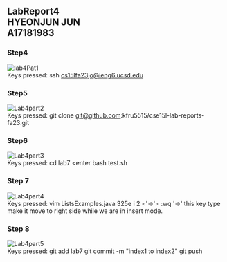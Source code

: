LabReport4 <br> 
HYEONJUN JUN <br>
A17181983 <br>
---
### Step4
![lab4Pat1](https://github.com/kfru5515/cse15l-lab-reports-fa23/assets/120256621/52fdf45c-a0da-4107-ba20-71874847ca3d)
<br>
Keys pressed: ssh cs15lfa23jo@ieng6.ucsd.edu <enter>
### Step5
![Lab4part2](https://github.com/kfru5515/cse15l-lab-reports-fa23/assets/120256621/59d436d5-8d36-4956-8773-e62398bf68e0)
<br>
Keys pressed: git clone git@github.com:kfru5515/cse15l-lab-reports-fa23.git <enter>
### Step6
![Lab4part3](https://github.com/kfru5515/cse15l-lab-reports-fa23/assets/120256621/75e0b581-d1af-423f-bcae-ac0025e2c417)
<br>
Keys pressed: cd lab7 <enter bash test.sh <eneter>
### Step 7
![Lab4part4](https://github.com/kfru5515/cse15l-lab-reports-fa23/assets/120256621/847fb87c-c208-4413-9f74-27b99d27207e)
<br>
Keys pressed: vim ListsExamples.java <enter> 325e i 2 <'->'> <backsapce> <esc> :wq <enter>
'->' this key type make it move to right side while we are in insert mode. 
### Step 8
![Lab4part5](https://github.com/kfru5515/cse15l-lab-reports-fa23/assets/120256621/55e483b6-8c97-4f7b-9d82-70249f974616)
<br>
Keys pressed: git add lab7 <enter> git commit -m "index1 to index2" <enter> git push <eneter>
